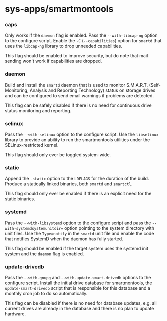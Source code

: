 # sys-apps/smartmontools

### caps
Only works if the `daemon` flag is enabled. Pass the `--with-libcap-ng` option to the configure script. Enable the `-C` (`--capabilities`) option for `smartd` that uses the `libcap-ng` library to drop unneeded capabilities.

This flag should be enabled to improve security, but do note that mail sending won't work if capabilities are dropped.

### daemon
Build and install the `smartd` daemon that is used to monitor S.M.A.R.T. (Self-Monitoring, Analysis and Reporting Technology) status on storage drives and can be configured to send email warnings if problems are detected.

This flag can be safely disabled if there is no need for continuous drive status monitoring and reporting.

### selinux
Pass the `--with-selinux` option to the configure script. Use the `libselinux` library to provide an ability to run the smartmontools utilities under the SELinux-restricted kernel.

This flag should only ever be toggled system-wide.

### static
Append the `-static` option to the `LDFLAGS` for the duration of the build. Produce a statically linked binaries, both `smartd` and `smartctl`.

This flag should only ever be enabled if there is an explicit need for the static binaries.

### systemd
Pass the `--with-libsystemd` option to the configure script and pass the `--with-systemdsystemunitdir=` option pointing to the system directory with unit files. Use the `Type=notify` in the `smartd` unit file and enable the code that notifies SystemD when the daemon has fully started.

This flag should be enabled if the target system uses the systemd init system and the `daemon` flag is enabled.

### update-drivedb
Pass the `--with-gnupg` and `--with-update-smart-drivedb` options to the configure script. Install the initial drive database for smartmontools, the `update-smart-drivedb` script that is responsible for this database and a monthly cron job to do so automatically.

This flag can be disabled if there is no need for database updates, e.g. all current drives are already in the database and there is no plan to update hardware.
